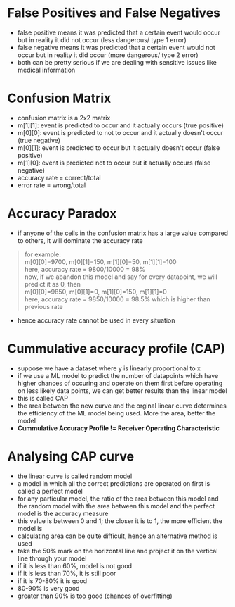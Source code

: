 # False Positives and False Negatives
- false positive means it was predicted that a certain event would occur but in reality it did not occur (less dangerous/ type 1 error)
- false negative means it was predicted that a certain event would not occur but in reality it did occur (more dangerous/ type 2 error)
- both can be pretty serious if we are dealing with sensitive issues like medical information

# Confusion Matrix
- confusion matrix is a 2x2 matrix
- m[1][1]: event is predicted to occur and it actually occurs (true positive)
- m[0][0]: event is predicted to not to occur and it actually doesn't occur (true negative)
- m[0][1]: event is predicted to occur but it actually doesn't occur (false positive)
- m[1][0]: event is predicted not to occur but it actually occurs (false negative)
- accuracy rate = correct/total
- error rate = wrong/total

# Accuracy Paradox
- if anyone of the cells in the confusion matrix has a large value compared to others, it will dominate the accuracy rate
> for example: <br>
> m[0][0]=9700, m[0][1]=150, m[1][0]=50, m[1][1]=100 <br>
> here, accuracy rate = 9800/10000 = 98% <br>
> now, if we abandon this model and say for every datapoint, we will predict it as 0, then <br>
> m[0][0]=9850, m[0][1]=0, m[1][0]=150, m[1][1]=0 <br>
> here, accuracy rate = 9850/10000 = 98.5% which is higher than previous rate <br>
- hence accuracy rate cannot be used in every situation

# Cummulative accuracy profile (CAP)
- suppose we have a dataset where y is linearly proportional to x
- if we use a ML model to predict the number of datapoints which have higher chances of occuring and operate on them first before operating on less likely data points, we can get better results than the linear model
- this is called CAP
- the area between the new curve and the orginal linear curve determines the efficiency of the ML model being used. More the area, better the model
- **Cummulative Accuracy Profile != Receiver Operating Characteristic**
# Analysing CAP curve
- the linear curve is called random model
- a model in which all the correct predictions are operated on first is called a perfect model
- for any particular model, the ratio of the area between this model and the random model with the area between this model and the perfect model is the accuracy measure
- this value is between 0 and 1; the closer it is to 1, the more efficient the model is
- calculating area can be quite difficult, hence an alternative method is used
- take the 50% mark on the horizontal line and project it on the vertical line through your model
- if it is less than 60%, model is not good
- if it is less than 70%, it is still poor
- if it is 70-80% it is good
- 80-90% is very good
- greater than 90% is too good (chances of overfitting)
